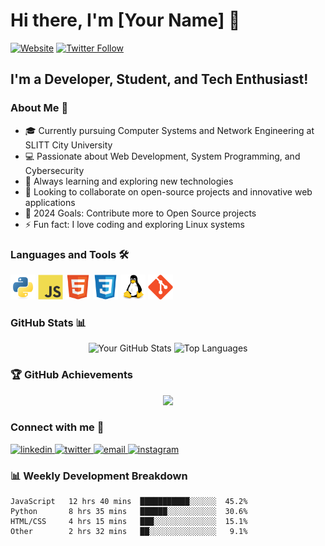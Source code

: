 # Hi there, I'm [Your Name] 👋

[![Website](https://img.shields.io/website?label=Portfolio&style=for-the-badge&url=https://your-website.com)](https://your-website.com)
[![Twitter Follow](https://img.shields.io/twitter/follow/yourusername?color=1DA1F2&logo=twitter&style=for-the-badge)](https://twitter.com/intent/follow?screen_name=yourusername)

## I'm a Developer, Student, and Tech Enthusiast!

### About Me 🚀
- 🎓 Currently pursuing Computer Systems and Network Engineering at SLITT City University
- 💻 Passionate about Web Development, System Programming, and Cybersecurity
- 🌱 Always learning and exploring new technologies
- 👯 Looking to collaborate on open-source projects and innovative web applications
- 🥅 2024 Goals: Contribute more to Open Source projects
- ⚡ Fun fact: I love coding and exploring Linux systems

### Languages and Tools 🛠

<div align="left">
  <img src="https://raw.githubusercontent.com/devicons/devicon/master/icons/python/python-original.svg" alt="python" width="40" height="40"/>
  <img src="https://raw.githubusercontent.com/devicons/devicon/master/icons/javascript/javascript-original.svg" alt="javascript" width="40" height="40"/>
  <img src="https://raw.githubusercontent.com/devicons/devicon/master/icons/html5/html5-original.svg" alt="html5" width="40" height="40"/>
  <img src="https://raw.githubusercontent.com/devicons/devicon/master/icons/css3/css3-original.svg" alt="css3" width="40" height="40"/>
  <img src="https://raw.githubusercontent.com/devicons/devicon/master/icons/linux/linux-original.svg" alt="linux" width="40" height="40"/>
  <img src="https://raw.githubusercontent.com/devicons/devicon/master/icons/git/git-original.svg" alt="git" width="40" height="40"/>
</div>

### GitHub Stats 📊

<div align="center">
  <img alt="Your GitHub Stats" src="https://github-readme-stats.vercel.app/api?username=yourusername&show_icons=true&theme=radical&hide_border=true"/>
  <img alt="Top Languages" src="https://github-readme-stats.vercel.app/api/top-langs/?username=yourusername&layout=compact&theme=radical&hide_border=true"/>
</div>

### 🏆 GitHub Achievements
<p align="center">
  <img src="https://github-profile-trophy.vercel.app/?username=yourusername&theme=radical&no-frame=true&row=1&&margin-w=20&no-bg=true"/>
</p>

### Connect with me 🤝
<p align="left">
  <a href="https://linkedin.com/in/yourusername" target="_blank">
    <img src="https://img.shields.io/badge/LinkedIn-0077B5?style=for-the-badge&logo=linkedin&logoColor=white" alt="linkedin"/>
  </a>
  <a href="https://twitter.com/yourusername" target="_blank">
    <img src="https://img.shields.io/badge/Twitter-1DA1F2?style=for-the-badge&logo=twitter&logoColor=white" alt="twitter"/>
  </a>
  <a href="mailto:your.email@example.com">
    <img src="https://img.shields.io/badge/Email-D14836?style=for-the-badge&logo=gmail&logoColor=white" alt="email"/>
  </a>
  <a href="https://instagram.com/yourusername" target="_blank">
    <img src="https://img.shields.io/badge/Instagram-E4405F?style=for-the-badge&logo=instagram&logoColor=white" alt="instagram"/>
  </a>
</p>

### 📊 Weekly Development Breakdown
```text
JavaScript   12 hrs 40 mins  ███████████░░░░░░  45.2%
Python       8 hrs 35 mins   ██████░░░░░░░░░░░  30.6%
HTML/CSS     4 hrs 15 mins   ███░░░░░░░░░░░░░░  15.1%
Other        2 hrs 32 mins   ██░░░░░░░░░░░░░░░   9.1%

